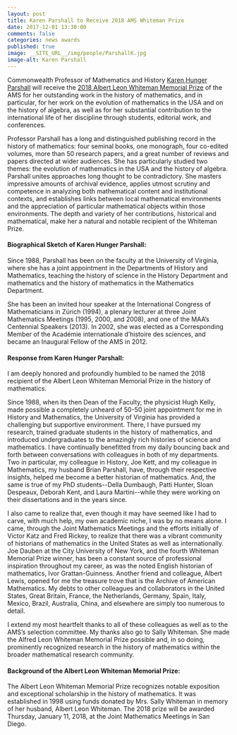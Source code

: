 ```yaml
---
layout: post
title: Karen Parshall to Receive 2018 AMS Whiteman Prize
date: 2017-12-01 13:30:00
comments: false
categories: news awards
published: true
image: __SITE_URL__/img/people/ParshallK.jpg
image-alt: Karen Parshall
---
```


Commonwealth Professor of Mathematics and History [Karen Hunger Parshall]({{site.url}}/people/khp3k/)
will receive the [2018 Albert Leon Whiteman Memorial Prize](http://www.ams.org/news?news_id=3849) of the AMS for her outstanding work in the history of mathematics, and in particular, for her work on the evolution of mathematics in the USA and on the history of algebra, as well as for her substantial contribution to the international life of her discipline through students, editorial work, and conferences.

<!--more-->

Professor Parshall has a long and distinguished publishing record in the history of mathematics: four seminal books, one monograph, four co-edited volumes, more than 50 research papers, and a great number of reviews and papers directed at wider audiences. She has particularly studied two themes: the evolution of mathematics in the USA and the history of algebra. Parshall unites approaches long thought to be contradictory. She masters impressive amounts of archival evidence, applies utmost scrutiny and competence in analyzing both mathematical content and institutional contexts, and establishes links between local mathematical environments and the appreciation of particular mathematical objects within those environments. The depth and variety of her contributions, historical and mathematical, make her a natural and notable recipient of the Whiteman Prize.

#### Biographical Sketch of Karen Hunger Parshall:

Since 1988, Parshall has been on the faculty at the University of Virginia, where she has a joint appointment in the Departments of History and Mathematics, teaching the history of science in the History Department and mathematics and the history of mathematics in the Mathematics Department.

She has been an invited hour speaker at the International Congress of Mathematicians in Zürich (1994), a plenary lecturer at three Joint Mathematics Meetings (1995, 2000, and 2008), and one of the MAA’s Centennial Speakers (2013). In 2002, she was elected as a Corresponding Member of the Académie internationale d’histoire des sciences, and became an Inaugural Fellow of the AMS in 2012.



#### Response from Karen Hunger Parshall:

I am deeply honored and profoundly humbled to be named the 2018 recipient of the Albert Leon Whiteman Memorial Prize in the history of mathematics.



Since 1988, when its then Dean of the Faculty, the physicist Hugh Kelly, made possible a completely unheard of 50-50 joint appointment for me in History and Mathematics, the University of Virginia has provided a challenging but supportive environment.  There, I have pursued my research, trained graduate students in the history of mathematics, and introduced undergraduates to the amazingly rich histories of science and mathematics.  I have continually benefitted from my daily bouncing back and forth between conversations with colleagues in both of my departments.  Two in particular, my colleague in History, Joe Kett, and my colleague in Mathematics, my husband Brian Parshall, have, through their respective insights, helped me become a better historian of mathematics.  And, the same is true of my PhD students--Della Dumbaugh, Patti Hunter, Sloan Despeaux, Deborah Kent, and Laura Martini--while they were working on their dissertations and in the years since.



I also came to realize that, even though it may have seemed like I had to carve, with much help, my own academic niche, I was by no means alone.  I came, through the Joint Mathematics Meetings and the efforts initially of Victor Katz and Fred Rickey, to realize that there was a vibrant community of historians of mathematics in the United States as well as internationally.  Joe Dauben at the City University of New York, and the fourth Whiteman Memorial Prize winner, has been a constant source of professional inspiration throughout my career, as was the noted English historian of mathematics, Ivor Grattan-Guinness.  Another friend and colleague, Albert Lewis, opened for me the treasure trove that is the Archive of American Mathematics.  My debts to other colleagues and collaborators in the United States, Great Britain, France, the Netherlands, Germany, Spain, Italy, Mexico, Brazil, Australia, China, and elsewhere are simply too numerous to detail.



I extend my most heartfelt thanks to all of these colleagues as well as to the AMS’s selection committee.  My thanks also go to Sally Whiteman.  She made the Alfred Leon Whiteman Memorial Prize possible and, in so doing, prominently recognized research in the history of mathematics within the broader mathematical research community.



#### Background of the Albert Leon Whiteman Memorial Prize:

The Albert Leon Whiteman Memorial Prize recognizes notable exposition and exceptional scholarship in the history of mathematics. It was established in 1998 using funds donated by Mrs. Sally Whiteman in memory of her husband, Albert Leon Whiteman. The 2018 prize will be awarded Thursday, January 11, 2018, at the Joint Mathematics Meetings in San Diego.
